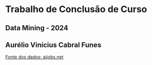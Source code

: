 # Trabalho de Conclusão de Curso

## Data Mining - 2024

## Aurélio Vinícius Cabral Funes

[Fonte dos dados: aijobs.net](https://aijobs.net/salaries/download/)